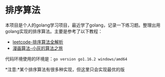 排序算法
====
本项目是个人的golang学习项目，最近学了golang，记录一下练习题。整理出用golang实现的排序算法。主要是参考了以下教程：
- [leetcode-排序算法全解析](https://leetcode-cn.com/leetbook/read/sort-algorithms/evdcgv/)
- [漫画算法-小灰的算法之旅](https://leetcode-cn.com/leetbook/read/journey-of-algorithm/5eay2g/)

代码环境使用的环境是：`go version go1.16.2 windows/amd64`

*注意:*某个排序算法有很多种实现，但这里只会实现最优的版